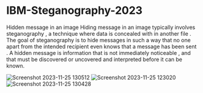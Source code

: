 # IBM-Steganography-2023
Hidden message in an image
Hiding message in an image typically involves steganography , a technique where data is concealed with in another file . The goal of steganography is to hide messages in such a way that no one apart from the intended recipient even knows that a message has been sent . A hidden message is information that is not immediately noticeable , and that must be discovered or uncovered and interpreted before it can be known.

![Screenshot 2023-11-25 130512](https://github.com/ChintalaAnusree/IBM-Steganography-2023/assets/145093622/aa74dd3d-8f82-40f1-be34-a02b5226333a)
![Screenshot 2023-11-25 123020](https://github.com/ChintalaAnusree/IBM-Steganography-2023/assets/145093622/f85ca85f-1988-437f-a1af-5cee944d3160)
![Screenshot 2023-11-25 130428](https://github.com/ChintalaAnusree/IBM-Steganography-2023/assets/145093622/6c05cb55-546a-4bef-a1ff-55a915c58d9a)
